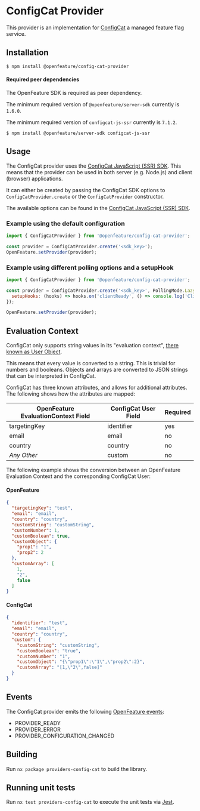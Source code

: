 # ConfigCat Provider

This provider is an implementation for [ConfigCat](https://configcat.com) a managed feature flag service.

## Installation

```
$ npm install @openfeature/config-cat-provider
```

#### Required peer dependencies

The OpenFeature SDK is required as peer dependency.

The minimum required version of `@openfeature/server-sdk` currently is `1.6.0`.

The minimum required version of `configcat-js-ssr` currently is `7.1.2`.

```
$ npm install @openfeature/server-sdk configcat-js-ssr
```

## Usage

The ConfigCat provider uses the [ConfigCat JavaScript (SSR) SDK](https://configcat.com/docs/sdk-reference/js-ssr/).
This means that the provider can be used in both server (e.g. Node.js) and client (browser) applications.

It can either be created by passing the ConfigCat SDK options to ```ConfigCatProvider.create``` or
the ```ConfigCatProvider``` constructor.

The available options can be found in the [ConfigCat JavaScript (SSR) SDK](https://configcat.com/docs/sdk-reference/js-ssr/).

### Example using the default configuration

```javascript
import { ConfigCatProvider } from '@openfeature/config-cat-provider';

const provider = ConfigCatProvider.create('<sdk_key>');
OpenFeature.setProvider(provider);
```

### Example using different polling options and a setupHook

```javascript
import { ConfigCatProvider } from '@openfeature/config-cat-provider';

const provider = ConfigCatProvider.create('<sdk_key>', PollingMode.LazyLoad, {
  setupHooks: (hooks) => hooks.on('clientReady', () => console.log('Client is ready!')),
});

OpenFeature.setProvider(provider);
```

## Evaluation Context

ConfigCat only supports string values in its "evaluation
context", [there known as User Object](https://configcat.com/docs/advanced/user-object/).

This means that every value is converted to a string. This is trivial for numbers and booleans. Objects and arrays are
converted to JSON strings that can be interpreted in ConfigCat.

ConfigCat has three known attributes, and allows for additional attributes.
The following shows how the attributes are mapped:

| OpenFeature EvaluationContext Field | ConfigCat User Field | Required |
|-------------------------------------|----------------------|----------|
| targetingKey                        | identifier           | yes      |
| email                               | email                | no       |
| country                             | country              | no       |
| _Any Other_                         | custom               | no       |

The following example shows the conversion between an OpenFeature Evaluation Context and the corresponding ConfigCat
User:

#### OpenFeature

```json
{
  "targetingKey": "test",
  "email": "email",
  "country": "country",
  "customString": "customString",
  "customNumber": 1,
  "customBoolean": true,
  "customObject": {
    "prop1": "1",
    "prop2": 2
  },
  "customArray": [
    1,
    "2",
    false
  ]
}
```

#### ConfigCat

```json
{
  "identifier": "test",
  "email": "email",
  "country": "country",
  "custom": {
    "customString": "customString",
    "customBoolean": "true",
    "customNumber": "1",
    "customObject": "{\"prop1\":\"1\",\"prop2\":2}",
    "customArray": "[1,\"2\",false]"
  }
}
```

## Events

The ConfigCat provider emits the
following [OpenFeature events](https://openfeature.dev/specification/types#provider-events):

- PROVIDER_READY
- PROVIDER_ERROR
- PROVIDER_CONFIGURATION_CHANGED

## Building

Run `nx package providers-config-cat` to build the library.

## Running unit tests

Run `nx test providers-config-cat` to execute the unit tests via [Jest](https://jestjs.io).
